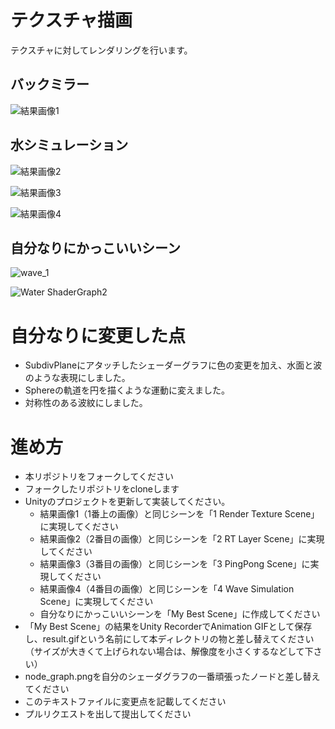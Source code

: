 # テクスチャ描画
テクスチャに対してレンダリングを行います。

## バックミラー
![結果画像1](result1.gif)

## 水シミュレーション
![結果画像2](result2.gif)

![結果画像3](result3.gif)

![結果画像4](result4.gif)

## 自分なりにかっこいいシーン

![wave_1](https://github.com/shun-chi-man/PGWS4_6_render_texture/assets/146050674/2b2e74dc-eb9d-4f71-b62c-62368e7d39b8)

![Water ShaderGraph2](https://github.com/shun-chi-man/PGWS4_6_render_texture/assets/146050674/d4ac9d69-dd07-4267-a2f3-12133321d561)


# 自分なりに変更した点
- SubdivPlaneにアタッチしたシェーダーグラフに色の変更を加え、水面と波のような表現にしました。
- Sphereの軌道を円を描くような運動に変えました。
- 対称性のある波紋にしました。


# 進め方

- 本リポジトリをフォークしてください
- フォークしたリポジトリをcloneします
- Unityのプロジェクトを更新して実装してください。
  - 結果画像1（1番上の画像）と同じシーンを「1 Render Texture Scene」に実現してください
  - 結果画像2（2番目の画像）と同じシーンを「2 RT Layer Scene」に実現してください
  - 結果画像3（3番目の画像）と同じシーンを「3 PingPong Scene」に実現してください
  - 結果画像4（4番目の画像）と同じシーンを「4 Wave Simulation Scene」に実現してください
  - 自分なりにかっこいいシーンを「My Best Scene」に作成してください
- 「My Best Scene」の結果をUnity RecorderでAnimation GIFとして保存し、result.gifという名前にして本ディレクトリの物と差し替えてください（サイズが大きくて上げられない場合は、解像度を小さくするなどして下さい）
- node_graph.pngを自分のシェーダグラフの一番頑張ったノードと差し替えてください
- このテキストファイルに変更点を記載してください
- プルリクエストを出して提出してください
